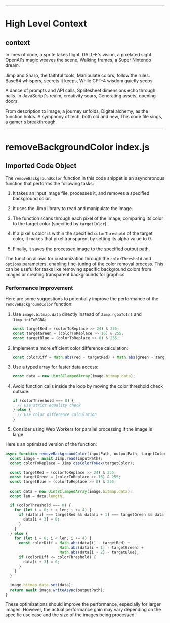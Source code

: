 

  ---
# High Level Context
## context
In lines of code, a sprite takes flight,
DALL-E's vision, a pixelated sight.
OpenAI's magic weaves the scene,
Walking frames, a Super Nintendo dream.

Jimp and Sharp, the faithful tools,
Manipulate colors, follow the rules.
Base64 whispers, secrets it keeps,
While GPT-4 wisdom quietly seeps.

A dance of prompts and API calls,
Spritesheet dimensions echo through halls.
In JavaScript's realm, creativity soars,
Generating assets, opening doors.

From description to image, a journey unfolds,
Digital alchemy, as the function holds.
A symphony of tech, both old and new,
This code file sings, a gamer's breakthrough.


---
# removeBackgroundColor index.js
## Imported Code Object
The `removeBackgroundColor` function in this code snippet is an asynchronous function that performs the following tasks:

1. It takes an input image file, processes it, and removes a specified background color.

2. It uses the Jimp library to read and manipulate the image.

3. The function scans through each pixel of the image, comparing its color to the target color (specified by `targetColor`).

4. If a pixel's color is within the specified `colorThreshold` of the target color, it makes that pixel transparent by setting its alpha value to 0.

5. Finally, it saves the processed image to the specified output path.

The function allows for customization through the `colorThreshold` and `options` parameters, enabling fine-tuning of the color removal process. This can be useful for tasks like removing specific background colors from images or creating transparent backgrounds for graphics.

### Performance Improvement

Here are some suggestions to potentially improve the performance of the `removeBackgroundColor` function:

1. Use `image.bitmap.data` directly instead of `Jimp.rgbaToInt` and `Jimp.intToRGBA`:
   ```javascript
   const targetRed = (colorToReplace >> 24) & 255;
   const targetGreen = (colorToReplace >> 16) & 255;
   const targetBlue = (colorToReplace >> 8) & 255;
   ```

2. Implement a more efficient color difference calculation:
   ```javascript
   const colorDiff = Math.abs(red - targetRed) + Math.abs(green - targetGreen) + Math.abs(blue - targetBlue);
   ```

3. Use a typed array for faster data access:
   ```javascript
   const data = new Uint8ClampedArray(image.bitmap.data);
   ```

4. Avoid function calls inside the loop by moving the color threshold check outside:
   ```javascript
   if (colorThreshold === 0) {
     // Use strict equality check
   } else {
     // Use color difference calculation
   }
   ```

5. Consider using Web Workers for parallel processing if the image is large.

Here's an optimized version of the function:

```javascript
async function removeBackgroundColor(inputPath, outputPath, targetColor, colorThreshold = 0, options = {}) {
  const image = await Jimp.read(inputPath);
  const colorToReplace = Jimp.cssColorToHex(targetColor);
  
  const targetRed = (colorToReplace >> 24) & 255;
  const targetGreen = (colorToReplace >> 16) & 255;
  const targetBlue = (colorToReplace >> 8) & 255;
  
  const data = new Uint8ClampedArray(image.bitmap.data);
  const len = data.length;

  if (colorThreshold === 0) {
    for (let i = 0; i < len; i += 4) {
      if (data[i] === targetRed && data[i + 1] === targetGreen && data[i + 2] === targetBlue) {
        data[i + 3] = 0;
      }
    }
  } else {
    for (let i = 0; i < len; i += 4) {
      const colorDiff = Math.abs(data[i] - targetRed) + 
                        Math.abs(data[i + 1] - targetGreen) + 
                        Math.abs(data[i + 2] - targetBlue);
      if (colorDiff <= colorThreshold) {
        data[i + 3] = 0;
      }
    }
  }

  image.bitmap.data.set(data);
  return await image.writeAsync(outputPath);
}
```

These optimizations should improve the performance, especially for larger images. However, the actual performance gain may vary depending on the specific use case and the size of the images being processed.

  